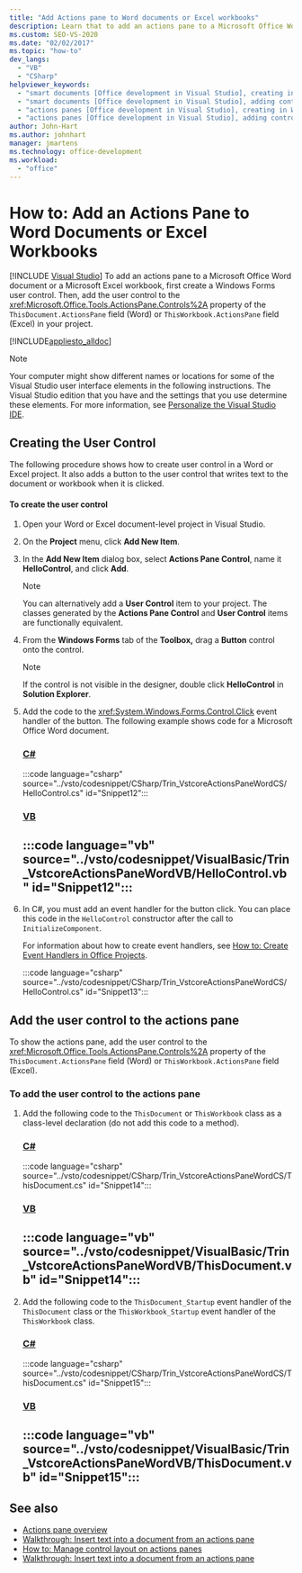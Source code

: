 ```yaml
---
title: "Add Actions pane to Word documents or Excel workbooks"
description: Learn that to add an actions pane to a Microsoft Office Word document or a Microsoft Excel workbook, you should first create a Windows Forms user control.
ms.custom: SEO-VS-2020
ms.date: "02/02/2017"
ms.topic: "how-to"
dev_langs:
  - "VB"
  - "CSharp"
helpviewer_keywords:
  - "smart documents [Office development in Visual Studio], creating in Word"
  - "smart documents [Office development in Visual Studio], adding controls"
  - "actions panes [Office development in Visual Studio], creating in Word"
  - "actions panes [Office development in Visual Studio], adding controls"
author: John-Hart
ms.author: johnhart
manager: jmartens
ms.technology: office-development
ms.workload:
  - "office"
---
```

# How to: Add an Actions Pane to Word Documents or Excel Workbooks

 [!INCLUDE [Visual Studio](~/includes/applies-to-version/vs-windows-only.md)]
  To add an actions pane to a Microsoft Office Word document or a Microsoft Excel workbook, first create a Windows Forms user control. Then, add the user control to the <xref:Microsoft.Office.Tools.ActionsPane.Controls%2A> property of the `ThisDocument.ActionsPane` field (Word) or `ThisWorkbook.ActionsPane` field (Excel) in your project.

 [!INCLUDE[appliesto_alldoc](../vsto/includes/appliesto-alldoc-md.md)]

> [!NOTE]
> Your computer might show different names or locations for some of the Visual Studio user interface elements in the following instructions. The Visual Studio edition that you have and the settings that you use determine these elements. For more information, see [Personalize the Visual Studio IDE](../ide/personalizing-the-visual-studio-ide.md).

## Creating the User Control
 The following procedure shows how to create user control in a Word or Excel project. It also adds a button to the user control that writes text to the document or workbook when it is clicked.

#### To create the user control

1. Open your Word or Excel document-level project in Visual Studio.

2. On the **Project** menu, click **Add New Item**.

3. In the **Add New Item** dialog box, select **Actions Pane Control**, name it **HelloControl**, and click **Add**.

    > [!NOTE]
    > You can alternatively add a **User Control** item to your project. The classes generated by the **Actions Pane Control** and **User Control** items are functionally equivalent.

4. From the **Windows Forms** tab of the **Toolbox,** drag a **Button** control onto the control.

    > [!NOTE]
    > If the control is not visible in the designer, double click **HelloControl** in **Solution Explorer**.

5. Add the code to the <xref:System.Windows.Forms.Control.Click> event handler of the button. The following example shows code for a Microsoft Office Word document.

     ### [C#](#tab/csharp)
     :::code language="csharp" source="../vsto/codesnippet/CSharp/Trin_VstcoreActionsPaneWordCS/HelloControl.cs" id="Snippet12":::

     ### [VB](#tab/vb)
     :::code language="vb" source="../vsto/codesnippet/VisualBasic/Trin_VstcoreActionsPaneWordVB/HelloControl.vb" id="Snippet12":::
     ---

6. In C#, you must add an event handler for the button click. You can place this code in the `HelloControl` constructor after the call to `InitializeComponent`.

     For information about how to create event handlers, see [How to: Create Event Handlers in Office Projects](../vsto/how-to-create-event-handlers-in-office-projects.md).

     :::code language="csharp" source="../vsto/codesnippet/CSharp/Trin_VstcoreActionsPaneWordCS/HelloControl.cs" id="Snippet13":::

## Add the user control to the actions pane
 To show the actions pane, add the user control to the <xref:Microsoft.Office.Tools.ActionsPane.Controls%2A> property of the `ThisDocument.ActionsPane` field (Word) or `ThisWorkbook.ActionsPane` field (Excel).

### To add the user control to the actions pane

1. Add the following code to the `ThisDocument` or `ThisWorkbook` class as a class-level declaration (do not add this code to a method).

     ### [C#](#tab/csharp)
     :::code language="csharp" source="../vsto/codesnippet/CSharp/Trin_VstcoreActionsPaneWordCS/ThisDocument.cs" id="Snippet14":::

     ### [VB](#tab/vb)
     :::code language="vb" source="../vsto/codesnippet/VisualBasic/Trin_VstcoreActionsPaneWordVB/ThisDocument.vb" id="Snippet14":::
     ---

2. Add the following code to the `ThisDocument_Startup` event handler of the `ThisDocument` class or the `ThisWorkbook_Startup` event handler of the `ThisWorkbook` class.

     ### [C#](#tab/csharp)
     :::code language="csharp" source="../vsto/codesnippet/CSharp/Trin_VstcoreActionsPaneWordCS/ThisDocument.cs" id="Snippet15":::

     ### [VB](#tab/vb)
     :::code language="vb" source="../vsto/codesnippet/VisualBasic/Trin_VstcoreActionsPaneWordVB/ThisDocument.vb" id="Snippet15":::
     ---

## See also
- [Actions pane overview](../vsto/actions-pane-overview.md)
- [Walkthrough: Insert text into a document from an actions pane](../vsto/walkthrough-inserting-text-into-a-document-from-an-actions-pane.md)
- [How to: Manage control layout on actions panes](../vsto/how-to-manage-control-layout-on-actions-panes.md)
- [Walkthrough: Insert text into a document from an actions pane](../vsto/walkthrough-inserting-text-into-a-document-from-an-actions-pane.md)
